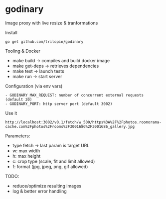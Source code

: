 # godinary
Image proxy with live resize &amp; tranformations


Install
```
go get github.com/trilopin/godinary
```



Tooling & Docker
- make build -> compiles and build docker image
- make get-deps -> retrieves dependencies
- make test -> launch tests
- make run -> start server


Configuration (via env vars)
```
- GODINARY_MAX_REQUEST: number of concurrent external requests (default 20)
- GODINARY_PORT: http server port (default 3002)
```


Use it
```
http://localhost:3002/v0.1/fetch/w_500/https%3A%2F%2Fphotos.roomorama-cache.com%2Fphotos%2Frooms%2F3001686%2F3001686_gallery.jpg
```

Parameters:
- type fetch -> last param is target URL
- w: max width
- h: max height
- c: crop type (scale, fit and limit allowed)
- f: format (jpg, jpeg, png, gif allowed)

TODO:
- reduce/optimize resulting images
- log & better error handling
